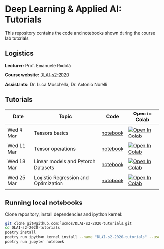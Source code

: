 # Deep Learning & Applied AI: Tutorials

This repository contains the code and notebooks shown during the course lab tutorials

## Logistics

**Lecturer:** Prof. Emanuele Rodolà

**Course website:** [DLAI-s2-2020](https://erodola.github.io/DLAI-s2-2020/)

**Assistants:** Dr. Luca Moschella, Dr. Antonio Norelli

## Tutorials

| **Date**   | **Topic**                            | **Code**                                                                                                                 | **Open in Colab**                                                                                                                                                                                                |
| ---------- | ------------------------------------ | ------------------------------------------------------------------------------------------------------------------------ | ---------------------------------------------------------------------------------------------------------------------------------------------------------------------------------------------------------------- |
|            |                                      |
| Wed 4 Mar  | Tensors basics                       | [notebook](https://nbviewer.jupyter.org/github/lucmos/DLAI-s2-2020-tutorials/blob/master/01/01_Tensor_basics.ipynb)      | [![Open In Colab](https://colab.research.google.com/assets/colab-badge.svg)](https://colab.research.google.com/github/lucmos/DLAI-s2-2020-tutorials/blob/master/01/01_Tensor_basics.ipynb)                       |
|            |                                      |
| Wed 11 Mar | Tensor operations                    | [notebook](https://github.com/lucmos/DLAI-s2-2020-tutorials/blob/master/02/02_Tensor_operations.ipynb)                   | [![Open In Colab](https://colab.research.google.com/assets/colab-badge.svg)](https://colab.research.google.com/github/lucmos/DLAI-s2-2020-tutorials/blob/master/02/02_Tensor_operations.ipynb)                   |
|            |                                      |
| Wed 18 Mar | Linear models and Pytorch Datasets   | [notebook](https://github.com/lucmos/DLAI-s2-2020-tutorials/blob/master/03/03_Linear_models_and_Pytorch_Datasets.ipynb)  | [![Open In Colab](https://colab.research.google.com/assets/colab-badge.svg)](https://colab.research.google.com/github/lucmos/DLAI-s2-2020-tutorials/blob/master/03/03_Linear_models_and_Pytorch_Datasets.ipynb)  |
|            |                                      |
| Wed 25 Mar | Logistic Regression and Optimization | [notebook](https://github.com/lucmos/DLAI-s2-2020-tutorials/blob/master/04/4_Logistic_Regression_and_Optimization.ipynb) | [![Open In Colab](https://colab.research.google.com/assets/colab-badge.svg)](https://colab.research.google.com/github/lucmos/DLAI-s2-2020-tutorials/blob/master/04/4_Logistic_Regression_and_Optimization.ipynb) |
|            |                                      |


## Running local notebooks

Clone repository, install dependencies and ipython kernel:

```bash
git clone git@github.com:lucmos/DLAI-s2-2020-tutorials.git
cd DLAI-s2-2020-tutorials
poetry install
poetry run ipython kernel install --name "DLAI-s2-2020-tutorials" --user
poetry run jupyter notebook
```
